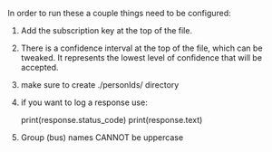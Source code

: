 In order to run these a couple things need to be configured:

1. Add the subscription key at the top of the file.

2. There is a confidence interval at the top of the file, which can be tweaked. It represents the lowest level of confidence that will be accepted.

2. make sure to create ./personIds/ directory

3. if you want to log a response use:

    print(response.status_code)
    print(response.text)

4. Group (bus) names CANNOT be uppercase